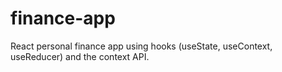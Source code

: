 # finance-app

React personal finance app using hooks (useState, useContext, useReducer) and the context API.


